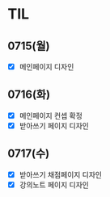 # TIL

## 0715(월)

- [x] 메인페이지 디자인

## 0716(화)

- [x] 메인페이지 컨셉 확정
- [x] 받아쓰기 페이지 디자인

## 0717(수)

- [x] 받아쓰기 채점페이지 디자인
- [x] 강의노트 페이지 디자인
